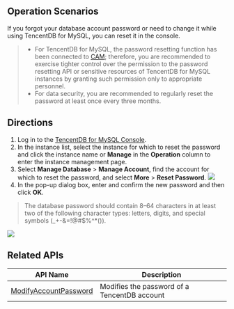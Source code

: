 ## Operation Scenarios
If you forgot your database account password or need to change it while using TencentDB for MySQL, you can reset it in the console.
>
>- For TencentDB for MySQL, the password resetting function has been connected to [CAM](https://intl.cloud.tencent.com/document/product/236/14469); therefore, you are recommended to exercise tighter control over the permission to the password resetting API or sensitive resources of TencentDB for MySQL instances by granting such permission only to appropriate personnel.
>- For data security, you are recommended to regularly reset the password at least once every three months.


## Directions
1. Log in to the [TencentDB for MySQL Console](https://console.cloud.tencent.com/cdb/).
2. In the instance list, select the instance for which to reset the password and click the instance name or **Manage** in the **Operation** column to enter the instance management page.
3. Select **Manage Database** > **Manage Account**, find the account for which to reset the password, and select **More** > **Reset Password**.
![](https://main.qcloudimg.com/raw/f8ff03d7b57ab9c96231f98920704441.png)
4. In the pop-up dialog box, enter and confirm the new password and then click **OK**.
> The database password should contain 8–64 characters in at least two of the following character types: letters, digits, and special symbols (_+-&=!@#$%^*()).
> 
![](https://main.qcloudimg.com/raw/8a2a4d08a1d14cfbcbb683f804bfeb78.png)

## Related APIs

| API Name | Description |
| ------------------------------------------------------------ | -------- |
| [ModifyAccountPassword](https://intl.cloud.tencent.com/document/product/236/17497) | Modifies the password of a TencentDB account |
